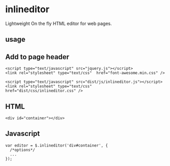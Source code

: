 # inlineditor
Lightweight On the fly HTML editor for web pages.

## usage


## Add to page header
```
<script type="text/javascript" src="jquery.js"></script>
<link rel="stylesheet" type="text/css"  href="font-awesome.min.css" />

<script type="text/javascript" src="dist/js/inlineditor.js"></script>
<link rel="stylesheet" type="text/css"  href="dist/css/inlineditor.css" />
```

## HTML
```
<div id="container"></div>
```

## Javascript
```
var editor = $.inlineditor('div#container', {
  /*options*/
  ...
});
```
